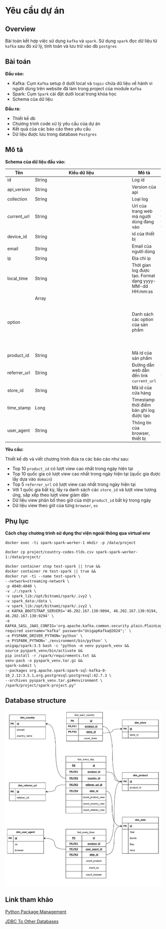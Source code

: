 # Yêu cầu dự án

## Overview

Bài toán kết hợp việc sử dụng `kafka` và `spark`. Sử dụng `spark` đọc dữ liệu từ `kafka` sau đó xử lý, tính toán và lưu
trữ vào db `postgres`

## Bài toán

**Đầu vào:**

- Kafka: Cụm `Kafka` setup ở dưới local và `topic` chứa dữ liệu về hành vi người dùng trên website đã làm trong project
  của module `Kafka`
- Spark: Cụm `Spark` cài đặt dưới local trong khóa học
- Schema của dữ liệu

**Đầu ra:**

- Thiết kế db
- Chương trình code xử lý yêu cầu của dự án
- Kết quả của các báo cáo theo yêu cầu
- Dữ liệu được lưu trong database `Postgres`

## Mô tả

**Schema của dữ liệu đầu vào:**

| Tên          | Kiểu dữ liệu  | Mô tả                                                   | Ví dụ                                                                                                                                                               |
|--------------|---------------|---------------------------------------------------------|---------------------------------------------------------------------------------------------------------------------------------------------------------------------|
| id           | String        | Log id                                                  | aea4b823-c5c6-485e-8b3b-6182a7c4ecce                                                                                                                                |
| api_version  | String        | Version của api                                         | 1.0                                                                                                                                                                 | 
| collection   | String        | Loại log                                                | view_product_detail                                                                                                                                                 | 
| current_url  | String        | Url của trang web mà người dùng đang vào                | https://www.glamira.cl/glamira-anillo-saphira-skug100335.html?alloy=white-375&diamond=sapphire&stone2=diamond-Brillant&itm_source=recommendation&itm_medium=sorting |
| device_id    | String        | id của thiết bị                                         | 874db849-68a6-4e99-bcac-fb6334d0ec80                                                                                                                                |
| email        | String        | Email của người dùng                                    |                                                                                                                                                                     |
| ip           | String        | Địa chỉ ip                                              | 190.163.166.122                                                                                                                                                     |
| local_time   | String        | Thời gian log được tạo. Format dạng yyyy-MM-dd HH:mm:ss | 2024-05-28 08:31:22                                                                                                                                                 |
| option       | Array<Object> | Danh sách các option của sản phẩm                       | `[{"option_id": "328026", "option_label": "diamond"}]`                                                                                                              |
| product_id   | String        | Mã id của sản phẩm                                      | 96672                                                                                                                                                               |
| referrer_url | String        | Đường dẫn web dẫn đến link `current_url`                | https://www.google.com/                                                                                                                                             |
| store_id     | String        | Mã id của cửa hàng                                      | 85                                                                                                                                                                  |
| time_stamp   | Long          | Timestamp thời điểm bản ghi log được tạo                |                                                                                                                                                                     |
| user_agent   | String        | Thông tin của browser, thiết bị                         | Mozilla/5.0 (iPhone; CPU iPhone OS 13_4_1 like Mac OS X) AppleWebKit/605.1.15 (KHTML, like Gecko) Version/13.1 Mobile/15E148 Safari/604.1                           |

**Yêu cầu:**

Thiết kế db và viết chương trình đưa ra các báo cáo như sau:

- Top 10 `product_id` có lượt view cao nhất trong ngày hiện tại
- Top 10 quốc gia có lượt view cao nhất trong ngày hiện tại (quốc gia được lấy dựa vào `domain`)
- Top 5 `referrer_url` có lượt view cao nhất trong ngày hiện tại
- Với 1 quốc gia bất kỳ, lấy ra danh sách các `store_id` và lượt view tương ứng, sắp xếp theo lượt view
  giảm dần
- Dữ liệu view phân bổ theo giờ của một `product_id` bất kỳ trong ngày
- Dữ liệu view theo giờ của từng `browser`, `os`

## Phụ lục

**Cách chạy chương trình sử dụng thư viện ngoài thông qua virtual env**
```commandline
docker exec -ti spark-spark-worker-1 mkdir -p /data/project
```
```commandline
docker cp project/country-codes-tlds.csv spark-spark-worker-1:/data/project/
```
```
docker container stop test-spark || true &&
docker container rm test-spark || true &&
docker run -ti --name test-spark \
--network=streaming-network \
-p 4040:4040 \
-v ./:/spark \
-v spark_lib:/opt/bitnami/spark/.ivy2 \
-v spark_data:/data \
-v spark_lib:/opt/bitnami/spark/.ivy2 \
-e KAFKA_BOOTSTRAP_SERVERS='46.202.167.130:9094, 46.202.167.130:9194, 46.202.167.130:9294' \
-e KAFKA_SASL_JAAS_CONFIG='org.apache.kafka.common.security.plain.PlainLoginModule required username="kafka" password="UnigapKafka@2024";' \
-e PYSPARK_DRIVER_PYTHON='python' \
-e PYSPARK_PYTHON='./environment/bin/python' \
unigap/spark:3.5 bash -c "python -m venv pyspark_venv &&
source pyspark_venv/bin/activate &&
pip install -r /spark/requirements.txt &&
venv-pack -o pyspark_venv.tar.gz &&
spark-submit \
--packages org.apache.spark:spark-sql-kafka-0-10_2.12:3.5.1,org.postgresql:postgresql:42.7.3 \
--archives pyspark_venv.tar.gz#environment \
/spark/project/spark-project.py"
```

## Database structure

![](./img/dec_spark.png)

## Link tham khảo

[Python Package Management](https://spark.apache.org/docs/latest/api/python/user_guide/python_packaging.html)

[JDBC To Other Databases](https://spark.apache.org/docs/latest/sql-data-sources-jdbc.html)
